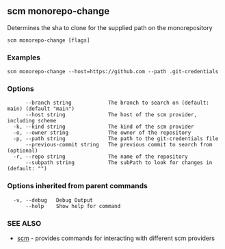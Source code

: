 ## scm monorepo-change

Determines the sha to clone for the supplied path on the monorepository

```
scm monorepo-change [flags]
```

### Examples

```
scm monorepo-change --host=https://github.com --path .git-credentials
```

### Options

```
      --branch string            The branch to search on (default: main) (default "main")
      --host string              The host of the scm provider, including scheme
  -k, --kind string              The kind of the scm provider
  -o, --owner string             The owner of the repository
  -p, --path string              The path to the git-credentials file
      --previous-commit string   The previous commit to search from (optional)
  -r, --repo string              The name of the repository
      --subpath string           The subPath to look for changes in (default: "")
```

### Options inherited from parent commands

```
  -v, --debug   Debug Output
      --help    Show help for command
```

### SEE ALSO

* [scm](scm.md)	 - provides commands for interacting with different scm providers

